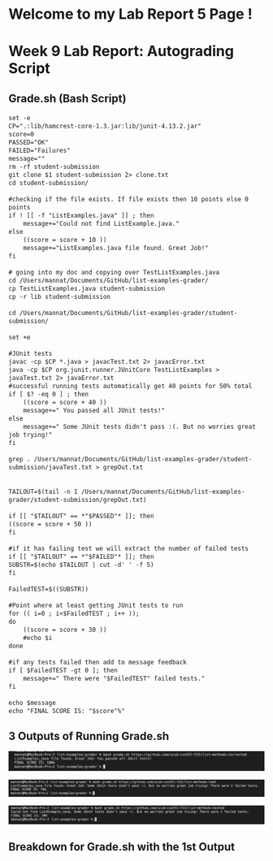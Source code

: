 # **Welcome to my Lab Report 5 Page !**
# Week 9 Lab Report: Autograding Script 

Grade.sh (Bash Script)
--------------------------
>
    set -e 
    CP=".:lib/hamcrest-core-1.3.jar:lib/junit-4.13.2.jar"
    score=0
    PASSED="OK"
    FAILED="Failures"
    message=""
    rm -rf student-submission
    git clone $1 student-submission 2> clone.txt 
    cd student-submission/

    #checking if the file exists. If file exists then 10 points else 0 points 
    if ! [[ -f "ListExamples.java" ]] ; then 
        message+="Could not find ListExample.java."
    else 
        ((score = score + 10 )) 
        message+="ListExamples.java file found. Great Job!"
    fi

    # going into my doc and copying over TestListExamples.java 
    cd /Users/mannat/Documents/GitHub/list-examples-grader/
    cp TestListExamples.java student-submission 
    cp -r lib student-submission

    cd /Users/mannat/Documents/GitHub/list-examples-grader/student-submission/

    set +e

    #JUnit tests
    javac -cp $CP *.java > javacTest.txt 2> javacError.txt
    java -cp $CP org.junit.runner.JUnitCore TestListExamples > javaTest.txt 2> javaError.txt
    #successful running tests automatically get 40 points for 50% total 
    if [ $? -eq 0 ] ; then 
        ((score = score + 40 )) 
        message+=" You passed all JUnit tests!"
    else 
        message+=" Some JUnit tests didn't pass :(. But no worries great job trying!"
    fi

    grep . /Users/mannat/Documents/GitHub/list-examples-grader/student-submission/javaTest.txt > grepOut.txt


    TAILOUT=$(tail -n 1 /Users/mannat/Documents/GitHub/list-examples-grader/student-submission/grepOut.txt) 

    if [[ "$TAILOUT" == *"$PASSED"* ]]; then
    ((score = score + 50 ))
    fi

    #if it has failing test we will extract the number of failed tests 
    if [[ "$TAILOUT" == *"$FAILED"* ]]; then
    SUBSTR=$(echo $TAILOUT | cut -d' ' -f 5)
    fi

    FailedTEST=$((SUBSTR))

    #Point where at least getting JUnit tests to run 
    for (( i=0 ; i<$FailedTEST ; i++ )); 
    do 
        ((score = score + 30 ))
        #echo $i
    done

    #if any tests failed then add to message feedback 
    if [ $FailedTEST -gt 0 ]; then
        message+=" There were "$FailedTEST" failed tests."
    fi

    echo $message
    echo "FINAL SCORE IS: "$score"%"

## 3 Outputs of Running Grade.sh 

![Image](Lab_Report_5_Photos/RunningGrade_1.png)

![Image](Lab_Report_5_Photos/RunningGrade_2.png)

![Image](Lab_Report_5_Photos/RunningGrade_3.png)

## Breakdown for Grade.sh with the 1st Output
